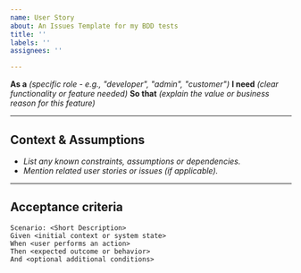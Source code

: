 ```yaml
---
name: User Story
about: An Issues Template for my BDD tests
title: ''
labels: ''
assignees: ''

---
```


**As a** _(specific role - e.g., "developer", "admin", "customer")_
**I need** _(clear functionality or feature needed)_
**So that** _(explain the value or business reason for this feature)_

---

## **Context & Assumptions**
- _List any known constraints, assumptions or dependencies._
- _Mention related user stories or issues (if applicable)._

---

## **Acceptance criteria**

```gherkin
Scenario: <Short Description>
Given <initial context or system state>
When <user performs an action>
Then <expected outcome or behavior>
And <optional additional conditions>
```
